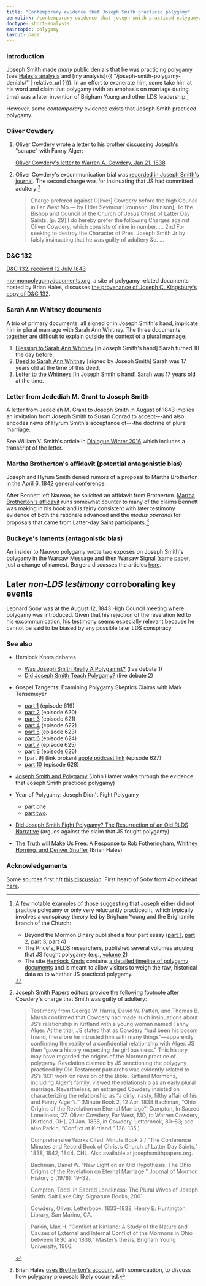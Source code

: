 ```yaml
---
title: "Contemporary evidence that Joseph Smith practiced polygamy"
permalink: /contemporary-evidence-that-joseph-smith-practiced-polygamy/
doctype: short-analysis
maintopic: polygamy
layout: page
---
```


### Introduction

Joseph Smith made *many* public denials that he was practicing polygamy (see [Hales's analysis](http://josephsmithspolygamy.org/common-questions/polygamy-denials/) and [my analysis]({{ "/joseph-smith-polygamy-denials/" | relative_url }})).  In an effort to exonerate him, some take him at his word and claim that polygamy (with an emphasis on marriage during time) was a later invention of Brigham Young and other LDS leadership.[^examples_of_polygamy_deniers]

However, some *contemporary* evidence exists that Joseph Smith practiced polygamy.

### Oliver Cowdery

1. Oliver Cowdery wrote a letter to his brother discussing Joseph's "scrape" with Fanny Alger:

    [Oliver Cowdery's letter to Warren A. Cowdery, Jan 21, 1838](https://imgur.com/UXN9wpv).

1. Oliver Cowdery's excommunication trial was [recorded in Joseph Smith's journal](https://www.josephsmithpapers.org/paper-summary/journal-march-september-1838/16#full-transcript).  The second charge was for insinuating that JS had committed adultery:[^cowdery]

    > Charge prefered against O[liver] Cowdery before the high Council in Far West Mo.— by Elder Seymour Brounson [Brunson], To the Bishop and Council of the Church of Jesus Christ of Latter Day Saints, [p. 29] I do hereby prefer the following Charges against Oliver Cowdery, which consists of nine in number. ...  2nd For seeking to destroy the Character of Pres. Joseph Smith Jr by falsly insinuating that he was guilty of adultery &c. ... 

### D&C 132

[D&C 132, received 12 July 1843](http://www.josephsmithpapers.org/paper-summary/revelation-12-july-1843-dc-132/1)

[mormonpolygamydocuments.org](https://mormonpolygamydocuments.org/), a site of polygamy related documents hosted by Brian Hales, discusses [the provenance of Joseph C. Kingsbury's copy of D&C 132](https://mormonpolygamydocuments.org/provenance-dc-132-documented/).

### Sarah Ann Whitney documents

A trio of primary documents, all signed or in Joseph Smith's hand, implicate him in plural marriage with Sarah Ann Whitney.  The three documents together are difficult to explain outside the context of a plural marriage.

1. [Blessing to Sarah Ann Whitney](http://www.josephsmithpapers.org/paper-summary/blessing-to-sarah-ann-whitney-23-march-1843/1) [in Joseph Smith's hand] Sarah turned 18 the day before.
2. [Deed to Sarah Ann Whitney](http://www.josephsmithpapers.org/paper-summary/deed-to-sarah-ann-whitney-6-september-1842/1) [signed by Joseph Smith] Sarah was 17 years old at the time of this deed.
3. [Letter to the Whitneys](https://www.josephsmithpapers.org/paper-summary/letter-to-newel-k-elizabeth-ann-smith-and-sarah-ann-whitney-18-august-1842/1) [in Joseph Smith's hand] Sarah was 17 years old at the time.

### Letter from Jedediah M. Grant to Joseph Smith

A letter from Jedediah M. Grant to Joseph Smith in August of 1843 implies an
invitation from Joseph Smith to Susan Conrad to accept---and also encodes news
of Hyrum Smith's acceptance of---the doctrine of plural marriage.

See William V. Smith's article in [Dialogue Winter 2016](https://www.dialoguejournal.com/articles/a-documentary-note-on-a-letter-to-joseph-smith-romance-death-and-polygamy-the-life-and-times-of-susan-hough-conrad-and-lorenzo-dow-barnes/) which includes a transcript of the letter.

### Martha Brotherton's affidavit (potential antagonistic bias)

Joseph and Hyrum Smith denied rumors of a proposal to Martha Brotherton [in the April 6, 1842 general conference](https://faenrandir.github.io/a_careful_examination/times-and-seasons-apr-15-1842-conference-minutes/).

After Bennett left Nauvoo, he solicited an affidavit from Brotherton.  [Martha Brotherton's affidavit](https://faenrandir.github.io/a_careful_examination/martha-brotherton-affidavit/) runs somewhat counter to many of the claims Bennett was making in his book and is fairly consistent with later testimony evidence of both the rationale advanced and the *modus operandi* for proposals that came from Latter-day Saint participants.[^hales_uses_brotherton]

### Buckeye's laments (antagonistic bias)

An insider to Nauvoo polygamy wrote two exposés on Joseph Smith's polygamy in the Warsaw Message and then Warsaw Signal (same paper, just a change of names).  Bergera discusses the articles [here](https://web.archive.org/web/20100707004021/http://dig.lib.niu.edu/ISHS/ishs-2002winter/ishs-2002winter350.pdf).

## **Later** *non-LDS testimony* corroborating key events

Leonard Soby was at the August 12, 1843 High Council meeting where polygamy was introduced.  Given that his rejection of the revelation led to his excommunication, [his testimony](https://www.reddit.com/r/exmormon/comments/5d9pa1/leonard_soby_18061892_converted_to_mormonism_and/) seems especially relevant because he cannot be said to be biased by any possible later LDS conspiracy.

### See also

* Hemlock Knots debates
    * [Was Joseph Smith Really A Polygamist?](https://www.youtube.com/watch?v=xE-pNIF3EWk) (live debate 1)
    * [Did Joseph Smith Teach Polygamy?](https://www.youtube.com/watch?v=dm5aUNxzGk0) (live debate 2)

* Gospel Tangents: Examining Polygamy Skeptics Claims with Mark Tensemeyer
    * [part 1](https://gospeltangents.com/2022/02/examining-polygamy-skeptics-claims/) (episode 619)
    * [part 2](https://gospeltangents.com/2022/02/rlds-positions-josephs-polygamy/) (episode 620)
    * [part 3](https://gospeltangents.com/2022/02/did-cochranites-start-polygamy/) (episode 621)
    * [part 4](https://gospeltangents.com/2022/02/4-types-polygamy-evidence/) (episode 622)
    * [part 5](https://gospeltangents.com/2022/03/nauvoo-era-polygamy-evidence/) (episode 623)
    * [part 6](https://gospeltangents.com/2022/03/3rd-party-polygamy-evidence/) (episode 624)
    * [part 7](https://gospeltangents.com/2022/03/kirtland-era-polygamy-evidence/) (episode 625)
    * [part 8](https://gospeltangents.com/2022/03/few-children-of-polygamy/) (episode 626)
    * [part 9] (link broken) [apple podcast link](https://podcasts.apple.com/us/podcast/is-d-c-132-a-forged-revelation-part-9-of-10/id1203894370?i=1000553708280) (episode 627)
    * [part 10](https://gospeltangents.com/2022/03/get-peer-reviewed/) (episode 628)

* [Joseph Smith and Polygamy](https://www.youtube.com/watch?v=cM6O0md1Dfg) (John Hamer walks through the evidence that Joseph Smith practiced polygamy)

* Year of Polygamy: Joseph Didn't Fight Polygamy
    * [part one](https://www.yearofpolygamy.com/year-of-polygamy/episode-139-joseph-didnt-fight-polygamy-part-one/)
    * [part two](https://www.yearofpolygamy.com/uncategorized/episode-139-joseph-didnt-fight-polygamy-part-two/).

* [Did Joseph Smith Fight Polygamy? The Resurrection of an Old RLDS Narrative](https://www.youtube.com/watch?v=8-o-NXxHl_o) (argues against the claim that JS fought polygamy)

* [The Truth will Make Us Free: A Response to Rob Fotheringham, Whitney Horning, and Denver Snuffer](https://www.youtube.com/watch?v=KQ115g9HlF8) (Brian Hales)

### Acknowledgements

Some sources first h/t [this discussion](http://www.mormondialogue.org/topic/61120-contemporary-evidence-of-josephs-polygamy/?page=2).  First heard of Soby from 4blockhead [here](https://www.reddit.com/r/exmormon/comments/gdznh9/to_the_naysayers_regarding_joseph_ever_practicing/fpkfdsh/).

[^cowdery]: Joseph Smith Papers editors provide [the following footnote](https://www.josephsmithpapers.org/paper-summary/journal-march-september-1838/16#12364309435905554968) after Cowdery's charge that Smith was guilty of adultery:

    > Testimony from George W. Harris, David W. Patten, and Thomas B. Marsh confirmed that Cowdery had made such insinuations about JS’s relationship in Kirtland with a young woman named Fanny Alger. At the trial, JS stated that as Cowdery “had been his bosom friend, therefore he intrusted him with many things”—apparently confirming the reality of a confidential relationship with Alger. JS then “gave a history respecting the girl business.” This history may have regarded the origins of the Mormon practice of polygamy. Revelation claimed by JS sanctioning the polygyny practiced by Old Testament patriarchs was evidently related to JS’s 1831 work on revision of the Bible. Kirtland Mormons, including Alger’s family, viewed the relationship as an early plural marriage. Nevertheless, an estranged Cowdery insisted on characterizing the relationship as “a dirty, nasty, filthy affair of his and Fanny Alger’s.”  (Minute Book 2, 12 Apr. 1838.Bachman, “Ohio Origins of the Revelation on Eternal Marriage”; Compton, In Sacred Loneliness, 27. Oliver Cowdery, Far West, MO, to Warren Cowdery, [Kirtland, OH], 21 Jan. 1838, in Cowdery, Letterbook, 80–83; see also Parkin, “Conflict at Kirtland,” 128–135.)

    > Comprehensive Works Cited: Minute Book 2 / “The Conference Minutes and Record Book of Christ’s Church of Latter Day Saints,” 1838, 1842, 1844. CHL. Also available at josephsmithpapers.org.

    > Bachman, Danel W. “New Light on an Old Hypothesis: The Ohio Origins of the Revelation on Eternal Marriage.” Journal of Mormon History 5 (1978): 19–32.

    > Compton, Todd. In Sacred Loneliness: The Plural Wives of Joseph Smith. Salt Lake City: Signature Books, 2001.

    > Cowdery, Oliver. Letterbook, 1833–1838. Henry E. Huntington Library, San Marino, CA.

    > Parkin, Max H. “Conflict at Kirtland: A Study of the Nature and Causes of External and Internal Conflict of the Mormons in Ohio between 1830 and 1838.” Master’s thesis, Brigham Young University, 1966.

[^hales_uses_brotherton]: Brian Hales [uses Brotherton's account](https://web.archive.org/web/20170312145923/http://josephsmithspolygamy.org:80/history/changes-in-february-1842/), with some caution, to discuss how polygamy proposals likely occurred.

[^examples_of_polygamy_deniers]: A few notable examples of those suggesting that Joseph either did not practice polygamy or only very reluctantly practiced it, which typically involves a conspiracy theory led by Brigham Young and the Brighamite branch of the Church:
    * Beyond the Mormon Binary published a four part essay ([part 1](https://www.cesanswers.info/post/polygamy1), [part 2](https://www.cesanswers.info/post/polygamy2), [part 3](https://www.cesanswers.info/post/polygamy3), [part 4](https://www.cesanswers.info/post/polygamy4))
    * The Price's, RLDS researchers, published several volumes arguing that JS fought polygamy (e.g., [volume 2](https://web.archive.org/web/20170719175327/http://restorationbookstore.org:80/articles/nopoligamy/jsfp-vol2/2chp1.htm))
    * The site [Hemlock Knots](https://hemlockknots.com/) contains [a detailed timeline of polygamy documents](https://hemlockknots.com/monogamy-polygamy-timeline/) and is meant to allow visitors to weigh the raw, historical data as to whether JS practiced polygamy.

